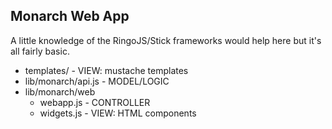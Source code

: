 ## Monarch Web App

A little knowledge of the RingoJS/Stick frameworks would help here but it's all fairly basic.

 * templates/          - VIEW: mustache templates
 * lib/monarch/api.js  - MODEL/LOGIC
 * lib/monarch/web
     * webapp.js       - CONTROLLER
     * widgets.js      - VIEW: HTML components
 